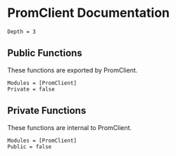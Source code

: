 # PromClient Documentation

```@contents
Depth = 3
```

## Public Functions

These functions are exported by PromClient.

```@autodocs
Modules = [PromClient]
Private = false
```

## Private Functions

These functions are internal to PromClient.

```@autodocs
Modules = [PromClient]
Public = false
```